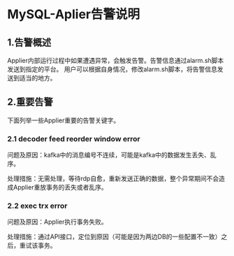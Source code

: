 # MySQL-Aplier告警说明

## 1.告警概述

Applier内部运行过程中如果遭遇异常，会触发告警。告警信息通过alarm.sh脚本发送到指定的平台。
用户可以根据自身情况，修改alarm.sh脚本，将告警信息发送到适当的地方。

## 2.重要告警

下面列举一些Applier重要的告警关键字。

### 2.1 decoder feed reorder window error

问题及原因：kafka中的消息编号不连续，可能是kafka中的数据发生丢失、乱序。

处理措施：无需处理，等待rdp自愈，重新发送正确的数据，整个异常期间不会造成Applier重放事务的丢失或者乱序。



### 2.2 exec trx error

问题及原因：Applier执行事务失败。

处理措施：通过API接口，定位到原因（可能是因为两边DB的一些配置不一致）之后，重试该事务。



